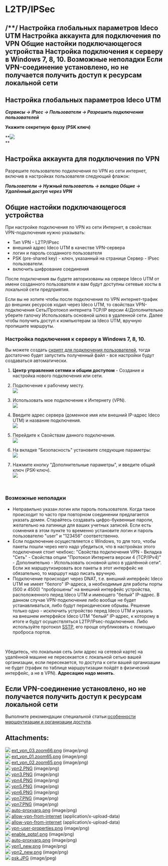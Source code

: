 # L2TP/IPSec

## /\*\*/ Настройка глобальных параметров Ideco UTM Настройка аккаунта для подключения по VPN Общие настойки подключающегося устройства Настройка подключения к серверу в Windows 7, 8, 10. Возможные неполадки Если VPN-соединение установлено, но не получается получить доступ к ресурсам локальной сети

## Настройка глобальных параметров Ideco UTM

***Сервисы -\> IPsec -\> Пользователи -\> Разрешить подключения
пользователей***

**Укажите секретную фразу (PSK ключ)**

**![](attachments/2261077/11436123.jpg)  
**

## Настройка аккаунта для подключения по VPN

Разрешите пользователю подключения по VPN из сети интернет, включив в
настройках пользователя следующий флажок:

***Пользователи -\> Нужный пользователь -\> вкладка Общие -\> Удалённый
доступ через VPN***

## Общие настойки подключающегося устройства

При настройке подключения по VPN из сети Интернет, в свойствах
VPN-подключения нужно указывать:

  - Тип VPN - L2TP/IPsec
  - внешний адрес Ideco UTM в качестве VPN-сервера
  - логин и пароль созданного пользователя
  - PSK (pre-shared key) - ключ, указанный на странице Сервер - IPsec
    пользователи.
  - включить шифрование соединения

После подключения вы будете авторизованы на сервере Ideco UTM от имени
созданного пользователя и вам будут доступны сетевые хосты в локальной
сети предприятия.

<div>

<div>

Если вы не хотите чтобы после подключения по VPN интернет-трафик до
внешних ресурсов ходил через Ideco UTM, то свойствах
VPN-подключения Сеть/Протокол интернета TCP/IP версии
4/Дополнительно уберите галочку Использовать основной шлюз в
удаленной сети. Далее чтобы получить доступ к компьютерам за Ideco
UTM, вручную пропишите маршруты.

</div>

</div>

### Настройка подключения к серверу в Windows 7, 8, 10.

Вы можете создать [скрипт для подключения пользователей](./Скрипт_автоматического_создания_пользовательских_подключений_по_L2TP_IPSec.md),
тогда достаточно будет запустить полученный файл - все настройки будут
создаваться автоматически.

1.  **Центр управления сетями и общим доступом** - Создание и настройка
    нового подключения или сети.  
      
2.  Подключение к рабочему месту.  
    ![](attachments/2261077/2424868.png)
3.  Использовать мое подключение к Интернету (VPN).  
    ![](attachments/2261077/2424869.png)
4.  Введите адрес сервера (доменное имя или внешний IP-адрес Ideco UTM)
    и название подключения.  
    ![](attachments/2261077/2424870.png)
5.  Перейдите к Свойствам данного подключения.  
    ![](attachments/2261077/2424871.png)
6.  На вкладке "Безопасность" установите следующие параметры:  
    ![](attachments/2261077/2424872.png)
7.  Нажмите кнопку "Дополнительные параметры", и введите общий ключ
    (PSK-ключ).  
    ![](attachments/2261077/2424873.png)

 

### Возможные неполадки

  - Неправильно указан логин или пароль пользователя. Когда такое
    происходит то часто при повторном соединении предлагается
    указать домен. Старайтесь создавать цифро-буквенные пароли,
    желательно на латинице для ваших учетных записей. Если есть
    сомнения в этом пункте то временно установите логин и пароль
    пользователю "user" и "123456" соответственно.
  - Если подключение осуществляется с Windows, то для того, чтобы пакеты
    пошли через него надо убедиться, что в настройках этого подключения
    стоит чекбокс: "Свойства подключения VPN - Вкладка "Сеть" -
    Свойства опции "Протокол Интернета версии 4 (TCP/IPv4)" -
    Дополнительно - Использовать основной шлюз в удалённой сети".
    Если же маршрутизировать все пакеты в этот интерфейс не
    обязательно, то маршрут надо писать вручную.
  - Подключение происходит через DNAT, т.е. внешний интерфейс Ideco UTM
    не имеет "белого" IP-адреса, а необходимые для работы порты (500 и
    4500) "проброшены" на внешний интерфейс устройства, расположенного
    перед Ideco UTM и имеющего "белый" IP-адрес. В данном случае
    VPN-подключение либо вообще не будет устанавливаться, либо будут
    периодические обрывы. Решение только одно - исключить устройство
    перед Ideco UTM и указать на внешнем интерфейсе Ideco UTM "белый"
    IP-адрес, к которому в итоге и будут
    осуществляться L2TP/IPsec-подключения. Либо
    используйте протокол [SSTP](./SSTP.md), его проще опубликовать с
    помощью проброса портов.

 

<div>

<div>

Убедитесь, что локальная сеть (или адрес на сетевой карте) на удалённой
машине не пересекается с локальной сетью вашей организации, если
пересекается, то доступа к сети вашей организации не будет
(трафик по таблице маршрутизации пойдёт в физический интерфейс, а
не в VPN). **Адресацию надо менять.**

</div>

</div>

## Если VPN-соединение установлено, но не получается получить доступ к ресурсам локальной сети

Выполните рекомендации специальной статьи:[особенности маршрутизации и организации доступа](./Особенности_маршрутизации_и_организации_доступа.md).

<div class="pageSectionHeader">

## Attachments:

</div>

<div class="greybox" data-align="left">

![](images/icons/bullet_blue.gif)
[ext\_vpn\_03.zoom66.png](attachments/2261077/2424862.png) (image/png)  
![](images/icons/bullet_blue.gif)
[ext\_vpn\_01.zoom65.png](attachments/2261077/2424863.png) (image/png)  
![](images/icons/bullet_blue.gif)
[ext\_vpn\_02.zoom65.png](attachments/2261077/2424864.png) (image/png)  
![](images/icons/bullet_blue.gif)
[vpn2.PNG](attachments/2261077/2424868.png) (image/png)  
![](images/icons/bullet_blue.gif)
[vpn3.PNG](attachments/2261077/2424869.png) (image/png)  
![](images/icons/bullet_blue.gif)
[vpn4.PNG](attachments/2261077/2424870.png) (image/png)  
![](images/icons/bullet_blue.gif)
[vpn5.PNG](attachments/2261077/2424871.png) (image/png)  
![](images/icons/bullet_blue.gif)
[vpn6.PNG](attachments/2261077/2424872.png) (image/png)  
![](images/icons/bullet_blue.gif)
[vpn7.PNG](attachments/2261077/2424874.png) (image/png)  
![](images/icons/bullet_blue.gif)
[vpn7.PNG](attachments/2261077/2424873.png) (image/png)  
![](images/icons/bullet_blue.gif)
[auto-proxyarp.png](attachments/2261077/5472353.png) (image/png)  
![](images/icons/bullet_blue.gif)
[allow-vpn-from-internet](attachments/2261077/5472319)
(application/x-upload-data)  
![](images/icons/bullet_blue.gif)
[allow-vpn-from-internet](attachments/2261077/5472318)
(application/x-upload-data)  
![](images/icons/bullet_blue.gif)
[vpn-user-properties.png](attachments/2261077/5472323.png) (image/png)  
![](images/icons/bullet_blue.gif)
[enable\_pptp\!.png](attachments/2261077/5472351.png) (image/png)  
![](images/icons/bullet_blue.gif)
[auto-proxyarp.png](attachments/2261077/5472316.png) (image/png)  
![](images/icons/bullet_blue.gif)
[vpn1\_new.png](attachments/2261077/6357059.png) (image/png)  
![](images/icons/bullet_blue.gif)
[vpn2\_new.png](attachments/2261077/6357060.png) (image/png)  
![](images/icons/bullet_blue.gif)
[psk.JPG](attachments/2261077/11436123.jpg) (image/jpeg)  

</div>
